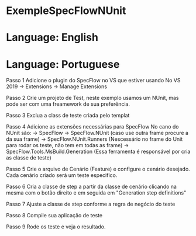 # ExempleSpecFlowNUnit
# Language: English

# Language: Portuguese
Passo 1
Adicione o plugin do SpecFlow no VS que estiver usando 
No VS 2019 -> Extensions -> Manage Extensions

Passo 2 
Crie um projeto de Test, neste exemplo usamos um NUnit, mas pode ser com uma freamework de sua preferência.

Passo 3 
Exclua a class de teste criada pelo templat

Passo 4 
Adicione as extensões necessárias para SpecFlow
No cano do NUnit são: 
-> SpecFlow
-> SpecFlow.NUnit (caso use outra frame procure a da sua frame)
-> SpecFlow.NUnit.Runners (Nescessário no frame do Unit para rodar os teste, não tem em todas as frame)
-> SpecFlow.Tools.MsBuild.Generation (Essa ferramenta é responsável por cria as classe de teste)

Passo 5 
Crie o arquivo de Cenário (Feature) e configure o cenário desejado.
Cada cenário criado será um teste especifico. 

Passo 6 
Cria a classe de step a partir da classe de cenário clicando na mesma com o botão direito e em seguida em "Generation step definitions"

Passo 7 
Ajuste a classe de step conforme a regra de negócio do teste

Passo 8 
Compile sua aplicação de teste

Passo 9
Rode os teste e veja o resultado.


